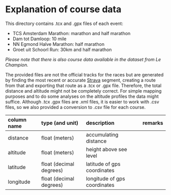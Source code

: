 # Explanation of course data

This directory contains .tcx and .gpx files of each event:
- TCS Amsterdam Marathon: marathon and half marathon
- Dam tot Damloop: 10 mile
- NN Egmond Halve Marathon: half marathon
- Groet uit Schoorl Run: 30km and half marathon

*Please note that there is also course data available in the dataset from Le Champion.*

The provided files are not the official tracks for the races but are generated by finding the most recent or accurate [Strava](https://www.strava.com) segment, creating a route from that and exporting that route as a .tcx or .gpx file.
Therefore, the total distance and altitude might not be completely correct.
For simple mapping purposes and to do some analyses on the altitude profiles the data might suffice.
Although .tcx .gpx files are .xml files, it is easier to work with .csv files, so we also provided a conversion to .csv file for each course.

| column name   | type (and unit)           | description                   | remarks |
| :------------ | :------------------------ | :---------------------------- | :------ |
| distance      | float (meters)            | accumulating distance         |         |
| altitude      | float (meters)            | height above see level        |         |
| latitude      | float (decimal degrees)   | latitude of gps coordinates   |         |
| longitude     | float (decimal degrees)   | longitude of gps coordinates  |         |
